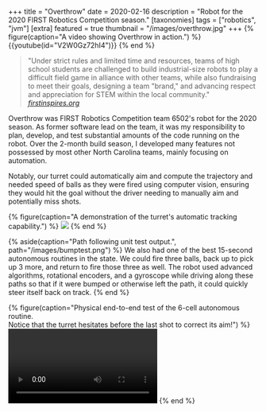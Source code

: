 +++
title = "Overthrow"
date = 2020-02-16
description = "Robot for the 2020 FIRST Robotics Competition season."
[taxonomies]
tags = ["robotics", "jvm"]
[extra]
featured = true
thumbnail = "/images/overthrow.jpg"
+++
{% figure(caption="A video showing Overthrow in action.") %}
{{youtube(id="V2W0Gz72hI4")}}
{% end %}

>"Under strict rules and limited time and resources, teams of high school students are challenged to build industrial-size robots to play a difficult field game in alliance with other teams, while also fundraising to meet their goals, designing a team "brand," and advancing respect and appreciation for STEM within the local community."
><cite>[firstinspires.org](https://www.firstinspires.org/robotics/frc)</cite>

Overthrow was FIRST Robotics Competition team 6502's robot for the 2020 season. As former software lead on the team, it was my responsibility to plan, develop, and test substantial amounts of the code running on the robot. Over the 2-month build season, I developed many features not possessed by most other North Carolina teams, mainly focusing on automation.



Notably, our turret could automatically aim and compute the trajectory and needed speed of balls as they were fired using computer vision, ensuring they would hit the goal without the driver needing to manually aim and potentially miss shots.

{% figure(caption="A demonstration of the turret's automatic tracking capability.") %}
<img src="/videos/overthrow_turn.gif" draggable="false"/>
{% end %}

{% aside(caption="Path following unit test output.", path="/images/bumptest.png") %}
We also had one of the best 15-second autonomous routines in the state. We could fire three balls, back up to pick up 3 more, and return to fire those three as well. The robot used advanced algorithms, rotational encoders, and a gyroscope while driving along these paths so that if it were bumped or otherwise left the path, it could quickly steer itself back on track.
{% end %}

{% figure(caption="Physical end-to-end test of the 6-cell autonomous routine.  
Notice that the turret hesitates before the last shot to correct its aim!") %}
<video src="/videos/overthrow_firing.webm" controls class="rounded-md shadow-lg"></video>
{% end %}